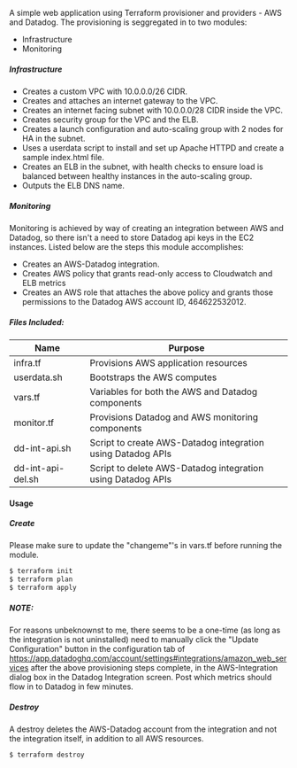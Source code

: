  A simple web application using Terraform provisioner and providers - AWS and Datadog.
  The provisioning is seggregated in to two modules:
  * Infrastructure
  * Monitoring

  ##### Infrastructure
  * Creates a custom VPC with 10.0.0.0/26 CIDR.
  * Creates and attaches an internet gateway to the VPC. 
  * Creates an internet facing subnet with 10.0.0.0/28 CIDR inside the VPC.
  * Creates security group for the VPC and the ELB.
  * Creates a launch configuration and auto-scaling group with 2 nodes for HA in the subnet.
  * Uses a userdata script to install and set up Apache HTTPD and create a sample index.html file.
  * Creates an ELB in the subnet, with health checks to ensure load is balanced between healthy instances in the auto-scaling group.
  * Outputs the ELB DNS name.

  ##### Monitoring
  Monitoring is achieved by way of creating an integration between AWS and Datadog, so there isn't a need to store Datadog api keys in the EC2 instances. Listed below are the steps this module accomplishes:
  * Creates an AWS-Datadog integration.
  * Creates AWS policy that grants read-only access to Cloudwatch and ELB metrics
  * Creates an AWS role that attaches the above policy and grants those permissions to the Datadog AWS account ID, 464622532012.

  ##### Files Included:

  | Name | Purpose |
  | ------ | ------ |
  | infra.tf | Provisions AWS application resources |
  | userdata.sh | Bootstraps the AWS computes |
  | vars.tf | Variables for both the AWS and Datadog components |
  | monitor.tf | Provisions Datadog and AWS monitoring components |
  | dd-int-api.sh | Script to create AWS-Datadog integration using Datadog APIs |
  | dd-int-api-del.sh | Script to delete AWS-Datadog integration using Datadog APIs |

  #### Usage

  ##### Create
  Please make sure to update the "changeme"'s in vars.tf before running the module.
  ```sh
  $ terraform init
  $ terraform plan
  $ terraform apply
  ```
  ##### NOTE: 
  For reasons unbeknownst to me, there seems to be a one-time (as long as the integration is not uninstalled) need to manually click the "Update Configuration" button in the configuration tab of https://app.datadoghq.com/account/settings#integrations/amazon_web_services after the above provisioning steps complete, in the AWS-Integration dialog box in the Datadog Integration screen. Post which metrics should flow in to Datadog in few minutes.

  ##### Destroy
  A destroy deletes the AWS-Datadog account from the integration and not the integration itself, in addition to all AWS resources.
  ```sh
  $ terraform destroy
  ```
